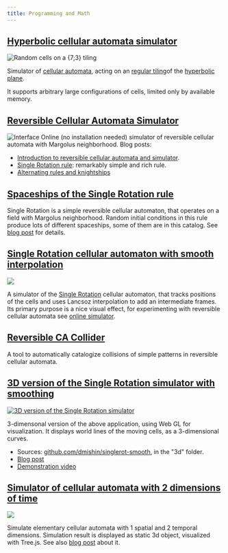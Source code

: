 ```yaml
---
title: Programming and Math
---
```

## [Hyperbolic cellular automata simulator](@root/hyperbolic-ca-simulator/index.html)
![Random cells on a {7;3} tiling](@root/images/hyperbolic-cells.png)

Simulator of [cellular automata](https://en.wikipedia.org/wiki/Cellular_automaton), acting on an [regular tiling](https://en.wikipedia.org/wiki/Uniform_tilings_in_hyperbolic_plane)of the [hyperbolic plane](https://en.wikipedia.org/wiki/Hyperbolic_geometry).


It supports arbitrary large configurations of cells, limited only by available memory.

## [Reversible Cellular Automata Simulator](@root/js-revca/index.html)
![Interface](@root/images/simulator-interface.png)
Online (no installation needed) simulator of reversible cellular automata with Margolus neighborhood.
Blog posts:

* [Introduction to reversible cellular automata and simulator](http://dmishin.blogspot.com/2013/10/reversible-cellular-automata.html).
* [Single Rotation rule](http://dmishin.blogspot.com/2013/11/the-single-rotation-rule-remarkably.html): remarkably simple and rich rule.
* [Alternating rules and knightships](http://dmishin.blogspot.com/2014/06/alternating-rules-and-knightships.html)

## [Spaceships of the Single Rotation rule](@root/singlerot-spaceships/singlerot-spaceships.html)
Single Rotation is a simple reversible cellular automaton, that operates on a field with Margolus neighborhood. Random initial conditions in this rule produce lots of different spaceships, some of them are in this catalog.
See [blog post](#) for details.


## [Single Rotation cellular automaton with smooth interpolation](@root/singlerot-smooth/singlerot-smooth.html)
[![](@root/singlerot-smooth/images/singlerot-smooth.png?w=480&original=no)](@root/singlerot-smooth/singlerot-smooth.html)
    
A simulator of the [Single Rotation](http://dmishin.blogspot.com/2013/11/the-single-rotation-rule-remarkably.html) cellular automaton, that tracks positions of the cells and uses Lancsoz interpolation to add an intermediate frames. Its primary purpose is a nice visual effect, for experimenting with reversible cellular automata see [online simulator](http://dmishin.github.io/js-revca/index.html?rule=0,2,8,3,1,5,6,7,4,9,10,11,12,13,14,15&step=8&frame_delay=100&size=64x64&cell_size=6,1&phase=0).

## [Reversible CA Collider](@root/reversible-ca-collider//)
A tool to automatically catalogize collisions of simple patterns in reversible cellular automata.


## [3D version of the Single Rotation simulator with smoothing](@root/singlerot-smooth/3d/singlerot-3d.html)
[![3D version of the Single Rotation simulator](@root/singlerot-smooth/images/singlerot-3d.png)](@root/singlerot-smooth/3d/singlerot-3d.html)

3-dimensonal version of the above application, using Web GL for visualization. It displays world lines of the moving cells, as a 3-dimensional curves.

* Sources: [github.com/dmishin/singlerot-smooth](https://github.com/dmishin/singlerot-smooth), in the "3d" folder.
* [Blog post](http://dmishin.blogspot.com/2015/01/3d-single-rotation.html)
* [Demonstration video](http://youtu.be/XX4igr8ufeA)
  
## [Simulator of cellular automata with 2 dimensions of time](@root/t2dca/2dca.html)
[![](@root/t2dca/images/screenshot-150-60.png?w=480&original=no)](@root/t2dca/2dca.html)

Simulate elementary cellular automata with 1 spatial and 2 temporal dimensions.
Simulation result is displayed as static 3d object, visualized with Tree.js.
See also [blog post](http://dmishin.blogspot.com/2014/06/cellular-automata-with-2-temporal.html) about it.


